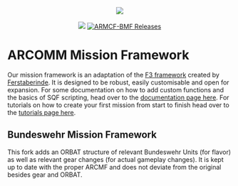 <p align="center">
	<img src="http://i.imgur.com/7nkLRBB.png">
	<br /><br />
	<img src="https://travis-ci.org/ARCOMM/ARCMF.svg?branch=master">
	<a href="https://github.com/CER10TY/ARCMF/releases">
        <img src="https://img.shields.io/github/release/CER10TY/ARCMF.svg" alt="ARMCF-BMF Releases">
    </a>
</p>

# ARCOMM Mission Framework
Our mission framework is an adaptation of the [F3 framework](https://github.com/ferstaberinde/F3) created by [Ferstaberinde](https://github.com/ferstaberinde). It is designed to be robust, easily customisable and open for expansion. For some documentation on how to add custom functions and the basics of SQF scripting, head over to the [documentation page here](https://github.com/ARCOMM/ARC_MF.VR/wiki/Documentation). For tutorials on how to create your first mission from start to finish head over to the [tutorials page here](https://github.com/ARCOMM/ARC_MF.VR/wiki/Tutorials).

## Bundeswehr Mission Framework
This fork adds an ORBAT structure of relevant Bundeswehr Units (for flavor) as well as relevant gear changes (for actual gameplay changes). It is kept up to date with the proper ARCMF and does not deviate from the original besides gear and ORBAT.